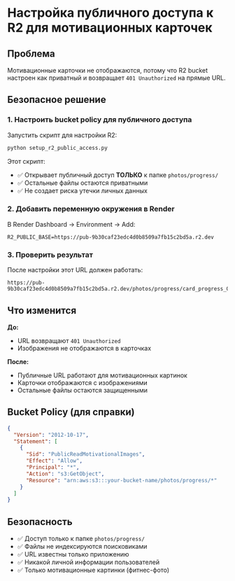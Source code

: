 # Настройка публичного доступа к R2 для мотивационных карточек

## Проблема
Мотивационные карточки не отображаются, потому что R2 bucket настроен как приватный и возвращает `401 Unauthorized` на прямые URL.

## Безопасное решение

### 1. Настроить bucket policy для публичного доступа

Запустить скрипт для настройки R2:
```bash
python setup_r2_public_access.py
```

Этот скрипт:
- ✅ Открывает публичный доступ **ТОЛЬКО** к папке `photos/progress/`
- ✅ Остальные файлы остаются приватными
- ✅ Не создает риска утечки личных данных

### 2. Добавить переменную окружения в Render

В Render Dashboard → Environment → Add:
```
R2_PUBLIC_BASE=https://pub-9b30caf23edc4d0b8509a7fb15c2bd5a.r2.dev
```

### 3. Проверить результат

После настройки этот URL должен работать:
```
https://pub-9b30caf23edc4d0b8509a7fb15c2bd5a.r2.dev/photos/progress/card_progress_0066.jpg
```

## Что изменится

**До:** 
- URL возвращают `401 Unauthorized`
- Изображения не отображаются в карточках

**После:**
- Публичные URL работают для мотивационных картинок
- Карточки отображаются с изображениями
- Остальные файлы остаются защищенными

## Bucket Policy (для справки)

```json
{
  "Version": "2012-10-17",
  "Statement": [
    {
      "Sid": "PublicReadMotivationalImages",
      "Effect": "Allow", 
      "Principal": "*",
      "Action": "s3:GetObject",
      "Resource": "arn:aws:s3:::your-bucket-name/photos/progress/*"
    }
  ]
}
```

## Безопасность

- ✅ Доступ только к папке `photos/progress/`
- ✅ Файлы не индексируются поисковиками
- ✅ URL известны только приложению
- ✅ Никакой личной информации пользователей
- ✅ Только мотивационные картинки (фитнес-фото)